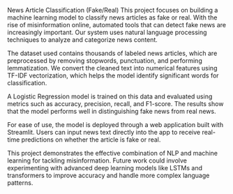 News Article Classification (Fake/Real)
This project focuses on building a machine learning model to classify news articles as fake or real. With the rise of misinformation online, automated tools that can detect fake news are increasingly important. Our system uses natural language processing techniques to analyze and categorize news content.

The dataset used contains thousands of labeled news articles, which are preprocessed by removing stopwords, punctuation, and performing lemmatization. We convert the cleaned text into numerical features using TF-IDF vectorization, which helps the model identify significant words for classification.

A Logistic Regression model is trained on this data and evaluated using metrics such as accuracy, precision, recall, and F1-score. The results show that the model performs well in distinguishing fake news from real news.

For ease of use, the model is deployed through a web application built with Streamlit. Users can input news text directly into the app to receive real-time predictions on whether the article is fake or real.

This project demonstrates the effective combination of NLP and machine learning for tackling misinformation. Future work could involve experimenting with advanced deep learning models like LSTMs and transformers to improve accuracy and handle more complex language patterns.
